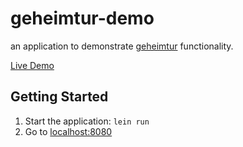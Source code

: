 # geheimtur-demo

an application to demonstrate [geheimtur][1] functionality.

[Live Demo][2]

## Getting Started

1. Start the application: `lein run`
2. Go to [localhost:8080](http://localhost:8080/)

[1]: https://github.com/propan/geheimtur
[2]: http://geheimtur.herokuapp.com
